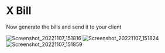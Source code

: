 # X Bill
Now generate the bills and send it to your client

![Screenshot_20221107_151816](https://user-images.githubusercontent.com/32032008/200279876-e389aeaa-8b69-4115-a701-c471dfdab27e.png)
![Screenshot_20221107_151824](https://user-images.githubusercontent.com/32032008/200279890-e50908fa-6748-4579-b6cc-b092962a70ae.png)
![Screenshot_20221107_151859](https://user-images.githubusercontent.com/32032008/200279896-0b35d8e0-c734-4f32-bda7-c07f3e156191.png)
